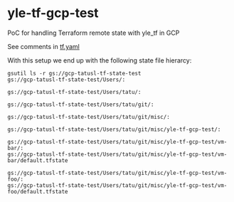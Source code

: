 # yle-tf-gcp-test
PoC for handling Terraform remote state with yle_tf in GCP

See comments in [tf.yaml](https://github.com/tatusl/yle-tf-gcp-test/blob/master/tf.yaml)

With this setup we end up with the following state file hierarcy:

```
gsutil ls -r gs://gcp-tatusl-tf-state-test
gs://gcp-tatusl-tf-state-test/Users/:

gs://gcp-tatusl-tf-state-test/Users/tatu/:

gs://gcp-tatusl-tf-state-test/Users/tatu/git/:

gs://gcp-tatusl-tf-state-test/Users/tatu/git/misc/:

gs://gcp-tatusl-tf-state-test/Users/tatu/git/misc/yle-tf-gcp-test/:

gs://gcp-tatusl-tf-state-test/Users/tatu/git/misc/yle-tf-gcp-test/vm-bar/:
gs://gcp-tatusl-tf-state-test/Users/tatu/git/misc/yle-tf-gcp-test/vm-bar/default.tfstate

gs://gcp-tatusl-tf-state-test/Users/tatu/git/misc/yle-tf-gcp-test/vm-foo/:
gs://gcp-tatusl-tf-state-test/Users/tatu/git/misc/yle-tf-gcp-test/vm-foo/default.tfstate
```

